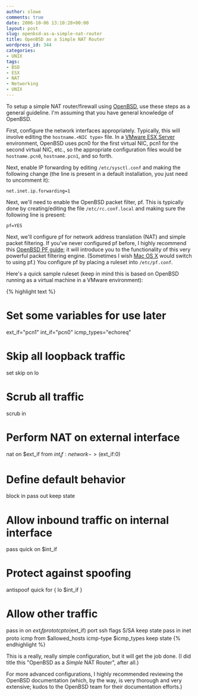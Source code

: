 ```yaml
---
author: slowe
comments: true
date: 2006-10-06 13:10:28+00:00
layout: post
slug: openbsd-as-a-simple-nat-router
title: OpenBSD as a Simple NAT Router
wordpress_id: 344
categories:
- UNIX
tags:
- BSD
- ESX
- NAT
- Networking
- UNIX
---
```


To setup a simple NAT router/firewall using [OpenBSD](http://www.openbsd.org/), use these steps as a general guideline. I'm assuming that you have general knowledge of OpenBSD.

First, configure the network interfaces appropriately. Typically, this will involve editing the `hostname.<NIC type>` file. In a [VMware ESX Server](http://www.vmware.com/products/vi/esx/) environment, OpenBSD uses pcn0 for the first virtual NIC, pcn1 for the second virtual NIC, etc., so the appropriate configuration files would be `hostname.pcn0`, `hostname.pcn1`, and so forth.

Next, enable IP forwarding by editing `/etc/sysctl.conf` and making the following change (the line is present in a default installation, you just need to uncomment it):

    net.inet.ip.forwarding=1

Next, we'll need to enable the OpenBSD packet filter, pf. This is typically done by creating/editing the file `/etc/rc.conf.local` and making sure the following line is present:

    pf=YES

Next, we'll configure pf for network address translation (NAT) and simple packet filtering. If you've never configured pf before, I highly recommend this [OpenBSD PF guide](http://www.openbsd.org/faq/pf/index.html); it will introduce you to the functionality of this very powerful packet filtering engine. (Sometimes I wish [Mac OS X](http://www.apple.com/macosx/) would switch to using pf.) You configure pf by placing a ruleset into `/etc/pf.conf`.

Here's a quick sample ruleset (keep in mind this is based on OpenBSD running as a virtual machine in a VMware environment):

{% highlight text %}
# Set some variables for use later
ext_if="pcn1"
int_if="pcn0"
icmp_types="echoreq"

# Skip all loopback traffic
set skip on lo

# Scrub all traffic
scrub in

# Perform NAT on external interface
nat on $ext_if from $int_if:network -> ($ext_if:0)

# Define default behavior
block in
pass out keep state

# Allow inbound traffic on internal interface
pass quick on $int_if

# Protect against spoofing
antispoof quick for { lo $int_if }

# Allow other traffic
pass in on $ext_if proto tcp to ($ext_if) port ssh flags S/SA keep state
pass in inet proto icmp from $allowed_hosts icmp-type $icmp_types keep state
{% endhighlight %}

This is a really, really simple configuration, but it will get the job done. (I did title this "OpenBSD as a _Simple_ NAT Router", after all.)

For more advanced configurations, I highly recommended reviewing the OpenBSD documentation (which, by the way, is very thorough and very extensive; kudos to the OpenBSD team for their documentation efforts.)

